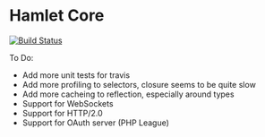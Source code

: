 Hamlet Core
===

[![Build Status](https://travis-ci.org/vasily-kartashov/hamlet-core.svg?branch=version-2.1)](https://travis-ci.org/vasily-kartashov/hamlet-core)

To Do:

* Add more unit tests for travis
* Add more profiling to selectors, closure seems to be quite slow
* Add more cacheing to reflection, especially around types
* Support for WebSockets
* Support for HTTP/2.0
* Support for OAuth server (PHP League)


